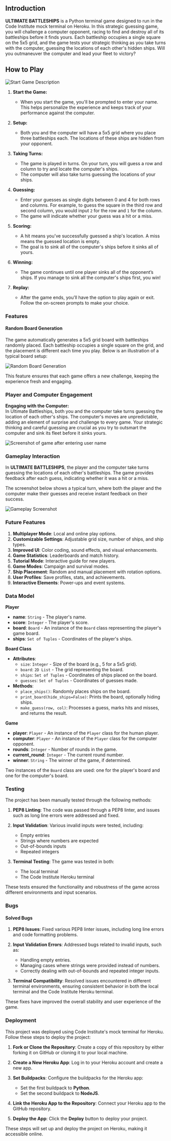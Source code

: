## Introduction

**ULTIMATE BATTLESHIPS** is a Python terminal game designed to run in the Code Institute mock terminal on Heroku. In this strategic guessing game, you will challenge a computer opponent, racing to find and destroy all of its battleships before it finds yours. Each battleship occupies a single square on the 5x5 grid, and the game tests your strategic thinking as you take turns with the computer, guessing the locations of each other's hidden ships. Will you outmaneuver the computer and lead your fleet to victory?

## How to Play

![Start Game Description](./images/start-game.png)

1. **Start the Game:**
   - When you start the game, you'll be prompted to enter your name. This helps personalize the experience and keeps track of your performance against the computer.

2. **Setup:**
   - Both you and the computer will have a 5x5 grid where you place three battleships each. The locations of these ships are hidden from your opponent.

3. **Taking Turns:**
   - The game is played in turns. On your turn, you will guess a row and column to try and locate the computer's ships.
   - The computer will also take turns guessing the locations of your ships.

4. **Guessing:**
   - Enter your guesses as single digits between 0 and 4 for both rows and columns. For example, to guess the square in the third row and second column, you would input `2` for the row and `1` for the column.
   - The game will indicate whether your guess was a hit or a miss.

5. **Scoring:**
   - A hit means you’ve successfully guessed a ship's location. A miss means the guessed location is empty.
   - The goal is to sink all of the computer's ships before it sinks all of yours.

6. **Winning:**
   - The game continues until one player sinks all of the opponent’s ships. If you manage to sink all the computer's ships first, you win!

7. **Replay:**
   - After the game ends, you’ll have the option to play again or exit. Follow the on-screen prompts to make your choice.

### Features

#### Random Board Generation

The game automatically generates a 5x5 grid board with battleships randomly placed. Each battleship occupies a single square on the grid, and the placement is different each time you play. Below is an illustration of a typical board setup:

![Random Board Generation](./images/random-board.png)

This feature ensures that each game offers a new challenge, keeping the experience fresh and engaging.

### Player and Computer Engagement

**Engaging with the Computer:**  
In Ultimate Battleships, both you and the computer take turns guessing the location of each other's ships. The computer's moves are unpredictable, adding an element of surprise and challenge to every game. Your strategic thinking and careful guessing are crucial as you try to outsmart the computer and sink its fleet before it sinks yours.

![Screenshot of game after entering user name](./images/screenshot_after_username.png)

### Gameplay Interaction

In **ULTIMATE BATTLESHIPS**, the player and the computer take turns guessing the locations of each other's battleships. The game provides feedback after each guess, indicating whether it was a hit or a miss. 

The screenshot below shows a typical turn, where both the player and the computer make their guesses and receive instant feedback on their success.

![Gameplay Screenshot](./images/game-interaction.png)

### Future Features


1. **Multiplayer Mode**: Local and online play options.
2. **Customizable Settings**: Adjustable grid size, number of ships, and ship types.
3. **Improved UI**: Color coding, sound effects, and visual enhancements.
4. **Game Statistics**: Leaderboards and match history.
5. **Tutorial Mode**: Interactive guide for new players.
6. **Game Modes**: Campaign and survival modes.
7. **Ship Placement**: Random and manual placement with rotation options.
8. **User Profiles**: Save profiles, stats, and achievements.
9. **Interactive Elements**: Power-ups and event systems.

### Data Model

**Player**
- **name**: `String` - The player's name.
- **score**: `Integer` - The player's score.
- **board**: `Board` - An instance of the `Board` class representing the player's game board.
- **ships**: `Set of Tuples` - Coordinates of the player's ships.

**Board Class**
- **Attributes**:
  - `size`: `Integer` - Size of the board (e.g., 5 for a 5x5 grid).
  - `board`: `2D List` - The grid representing the board.
  - `ships`: `Set of Tuples` - Coordinates of ships placed on the board.
  - `guesses`: `Set of Tuples` - Coordinates of guesses made.
- **Methods**:
  - `place_ships()`: Randomly places ships on the board.
  - `print_board(hide_ships=False)`: Prints the board, optionally hiding ships.
  - `make_guess(row, col)`: Processes a guess, marks hits and misses, and returns the result.

**Game**
- **player**: `Player` - An instance of the `Player` class for the human player.
- **computer**: `Player` - An instance of the `Player` class for the computer opponent.
- **rounds**: `Integer` - Number of rounds in the game.
- **current_round**: `Integer` - The current round number.
- **winner**: `String` - The winner of the game, if determined.

Two instances of the `Board` class are used: one for the player's board and one for the computer's board.

### Testing

The project has been manually tested through the following methods:

1. **PEP8 Linting**: The code was passed through a PEP8 linter, and issues such as long line errors were addressed and fixed.

2. **Input Validation**: Various invalid inputs were tested, including:
   - Empty entries
   - Strings where numbers are expected
   - Out-of-bounds inputs
   - Repeated integers

3. **Terminal Testing**: The game was tested in both:
   - The local terminal
   - The Code Institute Heroku terminal

These tests ensured the functionality and robustness of the game across different environments and input scenarios.

### Bugs

#### Solved Bugs

1. **PEP8 Issues**: Fixed various PEP8 linter issues, including long line errors and code formatting problems.

2. **Input Validation Errors**: Addressed bugs related to invalid inputs, such as:
   - Handling empty entries.
   - Managing cases where strings were provided instead of numbers.
   - Correctly dealing with out-of-bounds and repeated integer inputs.

3. **Terminal Compatibility**: Resolved issues encountered in different terminal environments, ensuring consistent behavior in both the local terminal and the Code Institute Heroku terminal.

These fixes have improved the overall stability and user experience of the game.

### Deployment

This project was deployed using Code Institute's mock terminal for Heroku. Follow these steps to deploy the project:

1. **Fork or Clone the Repository**: Create a copy of this repository by either forking it on GitHub or cloning it to your local machine.

2. **Create a New Heroku App**: Log in to your Heroku account and create a new app.

3. **Set Buildpacks**: Configure the buildpacks for the Heroku app:
   - Set the first buildpack to **Python**.
   - Set the second buildpack to **NodeJS**.

4. **Link the Heroku App to the Repository**: Connect your Heroku app to the GitHub repository.

5. **Deploy the App**: Click the **Deploy** button to deploy your project.

These steps will set up and deploy the project on Heroku, making it accessible online.






                                                                                                                                                                                              
                                                                                                                                                                                              
                                                                                                                                                                                              
                                                                                                                                                                                              
                                                                                                                                                                                              
                                                                                                                                                                                              
                                                                                                                                                                                              
                                                                                                                                                                                              
                                                                                                                                                                                              
                                                                                                                                                                                              
                                                                                                                                                                                              
                                                                                                                                                                                              
                                                                                                                                                                                              
                                                                                                                                                                                              
                                                                                                                                                                                              
